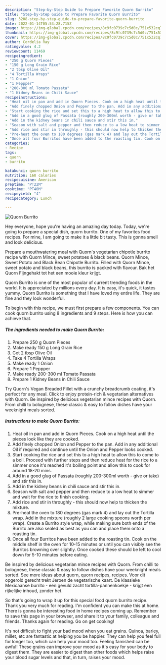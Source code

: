 ```yaml
---
description: "Step-by-Step Guide to Prepare Favorite Quorn Burrito"
title: "Step-by-Step Guide to Prepare Favorite Quorn Burrito"
slug: 3208-step-by-step-guide-to-prepare-favorite-quorn-burrito
date: 2022-01-14T05:53:28.715Z
image: https://img-global.cpcdn.com/recipes/8c9fc0739c7c5d0c/751x532cq70/quorn-burrito-recipe-main-photo.jpg
thumbnail: https://img-global.cpcdn.com/recipes/8c9fc0739c7c5d0c/751x532cq70/quorn-burrito-recipe-main-photo.jpg
cover: https://img-global.cpcdn.com/recipes/8c9fc0739c7c5d0c/751x532cq70/quorn-burrito-recipe-main-photo.jpg
author: Cordelia Ray
ratingvalue: 4.2
reviewcount: 11469
recipeingredient:
- "250 g Quorn Pieces"
- "150 g Long Grain Rice"
- "2 tbsp Olive Oil"
- "4 Tortilla Wraps"
- "1 Onion"
- "1 Peppper"
- "200-300 ml Tomato Passata"
- "1 Kidney Beans in Chili Sauce"
recipeinstructions:
- "Heat oil in pan and add in Quorn Pieces. Cook on a high heat until the pieces look like they are cooked."
- "Add finely chopped Onion and Pepper to the pan. Add in any additional Oil if required and continue until the Onion and Pepper looks cooked."
- "Start cooking the rice and set this to a high heat to allow this to come to a boil. Proceed with further steps and then reduce heat for the rice to a simmer once it&#39;s reached it&#39;s boiling point and allow this to cook for around 18-20 mins."
- "Add in a good glug of Passata (roughly 200-300ml worth - give or take) and stir this in."
- "Add in the kidney beans in chili sauce and stir this in."
- "Season with salt and pepper and then reduce to a low heat to simmer and wait for the rice to finish cooking."
- "Add rice and stir in throughly - this should now help to thicken the mixture."
- "Pre-heat the oven to 180 degrees (gas mark 4) and lay out the Tortilla wrap. Add in the mixture (roughly 2 large cooking spoons worth per wrap). Create a Burrito style wrap, while making sure both ends of the Burrito are also sealed as best as you can and place them onto a roasting tin."
- "Once all four Burritos have been added to the roasting tin. Cook on the middle shelf in the oven for 10-15 minutes or until you can visibly see the Burritos browning over slightly. Once cooked these should be left to cool down for 5-10 minutes before eating."
categories:
- Recipe
tags:
- quorn
- burrito

katakunci: quorn burrito 
nutrition: 160 calories
recipecuisine: American
preptime: "PT22M"
cooktime: "PT40M"
recipeyield: "4"
recipecategory: Lunch

---
```



![Quorn Burrito](https://img-global.cpcdn.com/recipes/8c9fc0739c7c5d0c/751x532cq70/quorn-burrito-recipe-main-photo.jpg)

Hey everyone, hope you're having an amazing day today. Today, we're going to prepare a special dish, quorn burrito. One of my favorites food recipes. For mine, I am going to make it a little bit tasty. This is gonna smell and look delicious.

Prepare a mouthwatering meal with Quorn&#39;s vegetarian chipotle burrito recipe with Quorn Mince, sweet potatoes &amp; black beans. Quorn Mince, Sweet Potato and Black Bean Chipotle Burrito. Filled with Quorn Mince, sweet potato and black beans, this burrito is packed with flavour. Bak het Quorn Fijngehakt tot het een mooie kleur krijgt.

Quorn Burrito is one of the most popular of current trending foods in the world. It is appreciated by millions every day. It is easy, it's quick, it tastes yummy. Quorn Burrito is something that I have loved my entire life. They are fine and they look wonderful.


To begin with this recipe, we must first prepare a few components. You can cook quorn burrito using 8 ingredients and 9 steps. Here is how you can achieve that.

<!--inarticleads1-->

##### The ingredients needed to make Quorn Burrito:

1. Prepare 250 g Quorn Pieces
1. Make ready 150 g Long Grain Rice
1. Get 2 tbsp Olive Oil
1. Take 4 Tortilla Wraps
1. Make ready 1 Onion
1. Prepare 1 Peppper
1. Make ready 200-300 ml Tomato Passata
1. Prepare 1 Kidney Beans in Chili Sauce


Try Quorn&#39;s Vegan Breaded Fillet with a crunchy breadcrumb coating, it&#39;s perfect for any meal. Click to enjoy protein-rich &amp; vegetarian alternatives with Quorn. Be inspired by delicious vegetarian mince recipes with Quorn. From chilli to bolognese, these classic &amp; easy to follow dishes have your weeknight meals sorted. 

<!--inarticleads2-->

##### Instructions to make Quorn Burrito:

1. Heat oil in pan and add in Quorn Pieces. Cook on a high heat until the pieces look like they are cooked.
1. Add finely chopped Onion and Pepper to the pan. Add in any additional Oil if required and continue until the Onion and Pepper looks cooked.
1. Start cooking the rice and set this to a high heat to allow this to come to a boil. Proceed with further steps and then reduce heat for the rice to a simmer once it&#39;s reached it&#39;s boiling point and allow this to cook for around 18-20 mins.
1. Add in a good glug of Passata (roughly 200-300ml worth - give or take) and stir this in.
1. Add in the kidney beans in chili sauce and stir this in.
1. Season with salt and pepper and then reduce to a low heat to simmer and wait for the rice to finish cooking.
1. Add rice and stir in throughly - this should now help to thicken the mixture.
1. Pre-heat the oven to 180 degrees (gas mark 4) and lay out the Tortilla wrap. Add in the mixture (roughly 2 large cooking spoons worth per wrap). Create a Burrito style wrap, while making sure both ends of the Burrito are also sealed as best as you can and place them onto a roasting tin.
1. Once all four Burritos have been added to the roasting tin. Cook on the middle shelf in the oven for 10-15 minutes or until you can visibly see the Burritos browning over slightly. Once cooked these should be left to cool down for 5-10 minutes before eating.


Be inspired by delicious vegetarian mince recipes with Quorn. From chilli to bolognese, these classic &amp; easy to follow dishes have your weeknight meals sorted. See more ideas about quorn, quorn recipes, recipes. Voor dit opgerold gerecht trekt Jeroen de vegetarische kaart. De klassieke Mexicaanse burrito - een gevuld zacht tortilla-pannenkoekje - krijgt een rijkelijke inhoud, zonder het. 

So that's going to wrap it up for this special food quorn burrito recipe. Thank you very much for reading. I'm confident you can make this at home. There is gonna be interesting food in home recipes coming up. Remember to save this page in your browser, and share it to your family, colleague and friends. Thanks again for reading. Go on get cooking!

It's not difficult to fight your bad mood when you eat grains. Quinoa, barley, millet, etc are fantastic at helping you be happier. They can help you feel full for longer too, which can help your mood too. Feeling famished can be awful! These grains can improve your mood as it's easy for your body to digest them. They are easier to digest than other foods which helps raise your blood sugar levels and that, in turn, raises your mood.
